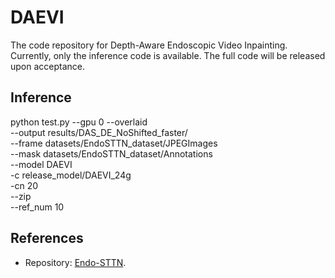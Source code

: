 # DAEVI
The code repository for Depth-Aware Endoscopic Video Inpainting. Currently, only the inference code is available. The full code will be released upon acceptance.

## Inference
python test.py  --gpu 0 --overlaid \
--output results/DAS_DE_NoShifted_faster/ \
--frame datasets/EndoSTTN_dataset/JPEGImages \
--mask datasets/EndoSTTN_dataset/Annotations \
--model DAEVI \
-c release_model/DAEVI_24g \
-cn 20 \
--zip \
--ref_num 10

## References
- Repository: [Endo-STTN](https://github.com/endomapper/Endo-STTN).
